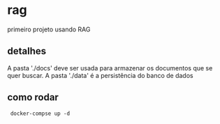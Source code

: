 # rag
primeiro projeto usando RAG

## detalhes
A pasta './docs' deve ser usada para armazenar os documentos que se quer buscar. 
A pasta './data' é a persistência do banco de dados

## como rodar
``` docker-compse up -d```

<!-- https://github.com/free-educa/books/blob/main/books/Design_Patterns.pdf -->